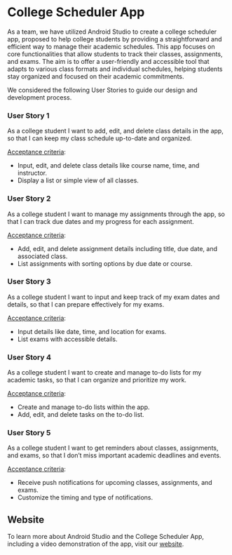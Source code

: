 # College Scheduler App

As a team, we have utilized Android Studio to create a college scheduler app, proposed to help college students by providing a straightforward and efficient way to manage their academic schedules. This app focuses on core functionalities that allow students to track their classes, assignments, and exams. The aim is to offer a user-friendly and accessible tool that adapts to various class formats and individual schedules, helping students stay organized and focused on their academic commitments.

We considered the following User Stories to guide our design and development process.

### User Story 1

As a college student I want to add, edit, and delete class details in the app, so that I can keep my class schedule up-to-date and organized.

<ins>Acceptance criteria</ins>:

* Input, edit, and delete class details like course name, time, and instructor.
* Display a list or simple view of all classes.

### User Story 2

As a college student I want to manage my assignments through the app, so that I can track due dates and my progress for each assignment.

<ins>Acceptance criteria</ins>:

* Add, edit, and delete assignment details including title, due date, and associated class.
* List assignments with sorting options by due date or course.

### User Story 3

As a college student I want to input and keep track of my exam dates and details, so that I can prepare effectively for my exams.

<ins>Acceptance criteria</ins>:

* Input details like date, time, and location for exams.
* List exams with accessible details.

### User Story 4

As a college student I want to create and manage to-do lists for my academic tasks, so that I can organize and prioritize my work.

<ins>Acceptance criteria</ins>:

* Create and manage to-do lists within the app.
* Add, edit, and delete tasks on the to-do list.

### User Story 5

As a college student I want to get reminders about classes, assignments, and exams, so that I don’t miss important academic deadlines and events.

<ins>Acceptance criteria</ins>:

* Receive push notifications for upcoming classes, assignments, and exams.
* Customize the timing and type of notifications.

## Website

To learn more about Android Studio and the College Scheduler App, including a video demonstration of the app, visit our [website](https://reddygaririthvik.wixsite.com/cs2340-assignment-1).
